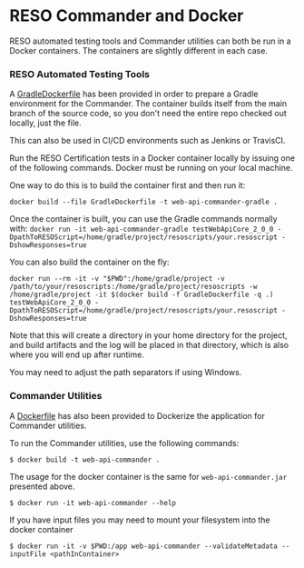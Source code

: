 # RESO Commander and Docker
RESO automated testing tools and Commander utilities can both be run in a Docker containers. 
The containers are slightly different in each case. 

### RESO Automated Testing Tools
A [GradleDockerfile](../GradleDockerfile) has been provided in order to prepare a Gradle 
environment for the Commander. The container builds itself from the main branch of the source code, so you don't need
the entire repo checked out locally, just the file.

This can also be used in CI/CD environments such as Jenkins or TravisCI.

Run the RESO Certification tests in a Docker container locally by issuing one of the following commands.
Docker must be running on your local machine. 

One way to do this is to build the container first and then run it:

```docker build --file GradleDockerfile -t web-api-commander-gradle .```

Once the container is built, you can use the Gradle commands normally with:
```docker run -it web-api-commander-gradle testWebApiCore_2_0_0 -DpathToRESOScript=/home/gradle/project/resoscripts/your.resoscript -DshowResponses=true```

You can also build the container on the fly:

```docker run --rm -it -v "$PWD":/home/gradle/project -v /path/to/your/resoscripts:/home/gradle/project/resoscripts -w /home/gradle/project -it $(docker build -f GradleDockerfile -q .) testWebApiCore_2_0_0 -DpathToRESOScript=/home/gradle/project/resoscripts/your.resoscript -DshowResponses=true```

Note that this will create a directory in your home directory for the project, and build artifacts and the log will be placed in that directory,
which is also where you will end up after runtime.

You may need to adjust the path separators if using Windows.


### Commander Utilities
A [Dockerfile](../Dockerfile) has also been provided to Dockerize the application for Commander utilities.

To run the Commander utilities, use the following commands:

```
$ docker build -t web-api-commander .
```

The usage for the docker container is the same for `web-api-commander.jar` presented above.

```
$ docker run -it web-api-commander --help
```

If you have input files you may need to mount your filesystem into the docker container

```
$ docker run -it -v $PWD:/app web-api-commander --validateMetadata --inputFile <pathInContainer>
```
